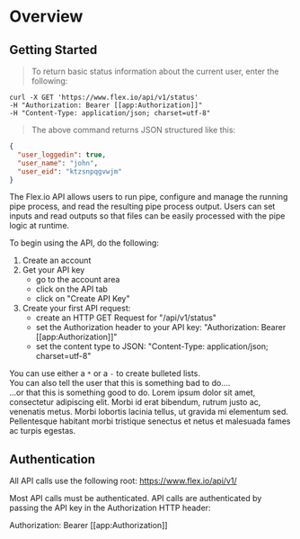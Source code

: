 # Overview

## Getting Started

> To return basic status information about the current user, enter the following:

```shell
curl -X GET 'https://www.flex.io/api/v1/status'
-H "Authorization: Bearer [[app:Authorization]]"
-H "Content-Type: application/json; charset=utf-8"
```

> The above command returns JSON structured like this:

```json
{
  "user_loggedin": true,
  "user_name": "john",
  "user_eid": "ktzsnpqgvwjm"
}
```

The Flex.io API allows users to run pipe, configure and manage the running pipe process, and read the resulting pipe process output.  Users can set inputs and read outputs so that files can be easily processed with the pipe logic at runtime.

To begin using the API, do the following:

1. Create an account
2. Get your API key
   - go to the account area
   - click on the API tab
   - click on "Create API Key"
3. Create your first API request:
   - create an HTTP GET Request for "/api/v1/status"
   - set the Authorization header to your API key: "Authorization: Bearer [[app:Authorization]]"
   - set the content type to JSON: "Content-Type: application/json; charset=utf-8"

<aside class="notice">
You can use either a <code>*</code> or a <code>-</code> to create bulleted lists.
</aside>

<aside class="warning">
You can also tell the user that this is something bad to do....
</aside>

<aside class="success">
...or that this is something good to do. Lorem ipsum dolor sit amet, consectetur adipiscing elit. Morbi id erat bibendum, rutrum justo ac, venenatis metus. Morbi lobortis lacinia tellus, ut gravida mi elementum sed. Pellentesque habitant morbi tristique senectus et netus et malesuada fames ac turpis egestas.
</aside>

## Authentication

All API calls use the following root: https://www.flex.io/api/v1/

Most API calls must be authenticated. API calls are authenticated by passing the API key in the Authorization HTTP header:

Authorization: Bearer [[app:Authorization]]
